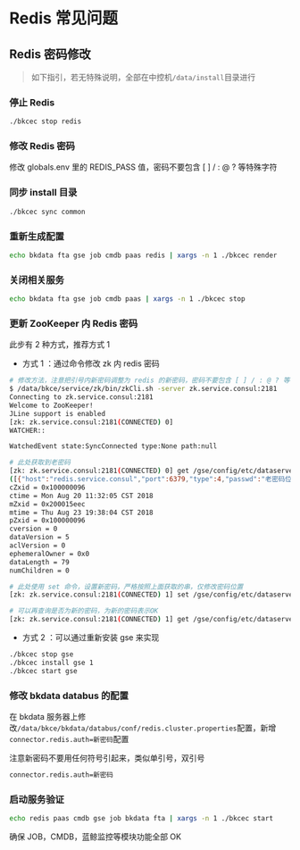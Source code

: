 # Redis 常见问题
## Redis 密码修改

> 如下指引，若无特殊说明，全部在中控机`/data/install`目录进行

### 停止 Redis

```bash
./bkcec stop redis
```

### 修改 Redis 密码

修改 globals.env 里的 REDIS_PASS 值，密码不要包含 [ ] / : @ ? 等特殊字符

### 同步 install 目录

```bash
./bkcec sync common
```

### 重新生成配置

```bash
echo bkdata fta gse job cmdb paas redis | xargs -n 1 ./bkcec render
```

### 关闭相关服务

```bash
echo bkdata fta gse job cmdb paas | xargs -n 1 ./bkcec stop
```

### 更新 ZooKeeper 内 Redis 密码

此步有 2 种方式，推荐方式 1

- 方式 1 ：通过命令修改 zk 内 redis 密码

```bash
# 修改方法，注意把引号内新密码调整为 redis 的新密码，密码不要包含 [ ] / : @ ? 等特殊字符
$ /data/bkce/service/zk/bin/zkCli.sh -server zk.service.consul:2181
Connecting to zk.service.consul:2181
Welcome to ZooKeeper!
JLine support is enabled
[zk: zk.service.consul:2181(CONNECTED) 0]
WATCHER::

WatchedEvent state:SyncConnected type:None path:null

# 此处获取到老密码
[zk: zk.service.consul:2181(CONNECTED) 0] get /gse/config/etc/dataserver/storage/all/0_1
([{"host":"redis.service.consul","port":6379,"type":4,"passwd":"老密码位置"}])
cZxid = 0x100000096
ctime = Mon Aug 20 11:32:05 CST 2018
mZxid = 0x200015eec
mtime = Thu Aug 23 19:38:04 CST 2018
pZxid = 0x100000096
cversion = 0
dataVersion = 5
aclVersion = 0
ephemeralOwner = 0x0
dataLength = 79
numChildren = 0

# 此处使用 set 命令，设置新密码，严格按照上面获取的串，仅修改密码位置
[zk: zk.service.consul:2181(CONNECTED) 1] set /gse/config/etc/dataserver/storage/all/0_1 [{"host":"redis.service.consul","port":6379,"type":4,"passwd":"新密码"}]

# 可以再查询是否为新的密码，为新的密码表示OK
[zk: zk.service.consul:2181(CONNECTED) 1] get /gse/config/etc/dataserver/storage/all/0_1
```

- 方式 2 ：可以通过重新安装 gse 来实现

```bash
./bkcec stop gse
./bkcec install gse 1
./bkcec start gse
```

### 修改 bkdata databus 的配置

在 bkdata 服务器上修改`/data/bkce/bkdata/databus/conf/redis.cluster.properties`配置，新增`connector.redis.auth=新密码`配置

注意新密码不要用任何符号引起来，类似单引号，双引号

```bash
connector.redis.auth=新密码
```

### 启动服务验证

```bash
echo redis paas cmdb gse job bkdata fta | xargs -n 1 ./bkcec start
```

确保 JOB，CMDB，蓝鲸监控等模块功能全部 OK
